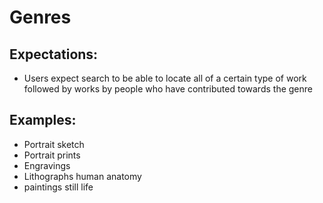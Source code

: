 # Genres

## Expectations:

*	Users expect search to be able to locate all of a certain type of work followed by works by people who have contributed towards the genre


## Examples:

*	Portrait sketch
*	Portrait prints
*	Engravings
*	Lithographs human anatomy
*	paintings still life
